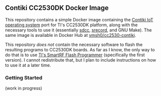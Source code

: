 ## Contiki CC2530DK Docker Image

This repository contains a simple Docker image containing the [Contiki IoT operating
system](https://github.com/contiki-os/contiki) port for TI's CC2530DK platform, along with the
necessary tools to use it (essentially [sdcc](https://sdcc.sourceforge.net/),
[srecord](https://srecord.sourceforge.net/), and GNU Make). The same image is available in Docker
Hub at [vmsh0/cc2530-contiki](https://hub.docker.com/r/vmsh0/cc2530-contiki).

This repository *does not* contain the necessary software to flash the resulting programs to
CC2530DK boards. As far as I know, the only way to do that is to use [TI's SmartRF Flash
Programmer](https://www.ti.com/tool/FLASH-PROGRAMMER) (specifically the first version). I cannot
redistribute that, but I plan to include instructions on how to use it at a later time.

### Getting Started

(work in progress)

